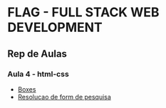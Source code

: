 # FLAG - FULL STACK WEB DEVELOPMENT
## Rep de Aulas
### Aula 4 - html-css

- [Boxes](/html/aula4/Boxes/Boxes.html)
- [Resolucao de form de pesquisa](/html/aula4/Resolucao_de_form_de_pesquisa/Resolucao_de_form_de_pesquisa.html)



